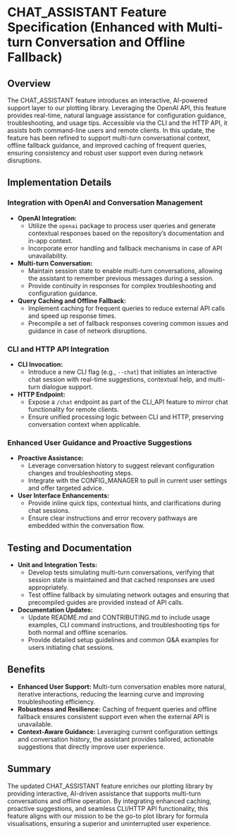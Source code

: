 # CHAT_ASSISTANT Feature Specification (Enhanced with Multi-turn Conversation and Offline Fallback)

## Overview
The CHAT_ASSISTANT feature introduces an interactive, AI-powered support layer to our plotting library. Leveraging the OpenAI API, this feature provides real-time, natural language assistance for configuration guidance, troubleshooting, and usage tips. Accessible via the CLI and the HTTP API, it assists both command-line users and remote clients. In this update, the feature has been refined to support multi-turn conversational context, offline fallback guidance, and improved caching of frequent queries, ensuring consistency and robust user support even during network disruptions.

## Implementation Details
### Integration with OpenAI and Conversation Management
- **OpenAI Integration:**
  - Utilize the `openai` package to process user queries and generate contextual responses based on the repository’s documentation and in-app context.
  - Incorporate error handling and fallback mechanisms in case of API unavailability.
- **Multi-turn Conversation:**
  - Maintain session state to enable multi-turn conversations, allowing the assistant to remember previous messages during a session.
  - Provide continuity in responses for complex troubleshooting and configuration guidance.
- **Query Caching and Offline Fallback:**
  - Implement caching for frequent queries to reduce external API calls and speed up response times.
  - Precompile a set of fallback responses covering common issues and guidance in case of network disruptions.

### CLI and HTTP API Integration
- **CLI Invocation:**
  - Introduce a new CLI flag (e.g., `--chat`) that initiates an interactive chat session with real-time suggestions, contextual help, and multi-turn dialogue support.
- **HTTP Endpoint:**
  - Expose a `/chat` endpoint as part of the CLI_API feature to mirror chat functionality for remote clients.
  - Ensure unified processing logic between CLI and HTTP, preserving conversation context when applicable.

### Enhanced User Guidance and Proactive Suggestions
- **Proactive Assistance:**
  - Leverage conversation history to suggest relevant configuration changes and troubleshooting steps.
  - Integrate with the CONFIG_MANAGER to pull in current user settings and offer targeted advice.
- **User Interface Enhancements:**
  - Provide inline quick tips, contextual hints, and clarifications during chat sessions.
  - Ensure clear instructions and error recovery pathways are embedded within the conversation flow.

## Testing and Documentation
- **Unit and Integration Tests:**
  - Develop tests simulating multi-turn conversations, verifying that session state is maintained and that cached responses are used appropriately.
  - Test offline fallback by simulating network outages and ensuring that precompiled guides are provided instead of API calls.
- **Documentation Updates:**
  - Update README.md and CONTRIBUTING.md to include usage examples, CLI command instructions, and troubleshooting tips for both normal and offline scenarios.
  - Provide detailed setup guidelines and common Q&A examples for users initiating chat sessions.

## Benefits
- **Enhanced User Support:** Multi-turn conversation enables more natural, iterative interactions, reducing the learning curve and improving troubleshooting efficiency.
- **Robustness and Resilience:** Caching of frequent queries and offline fallback ensures consistent support even when the external API is unavailable.
- **Context-Aware Guidance:** Leveraging current configuration settings and conversation history, the assistant provides tailored, actionable suggestions that directly improve user experience.

## Summary
The updated CHAT_ASSISTANT feature enriches our plotting library by providing interactive, AI-driven assistance that supports multi-turn conversations and offline operation. By integrating enhanced caching, proactive suggestions, and seamless CLI/HTTP API functionality, this feature aligns with our mission to be the go-to plot library for formula visualisations, ensuring a superior and uninterrupted user experience.
